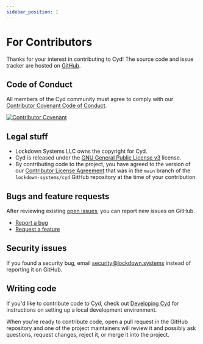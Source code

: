 ```yaml
---
sidebar_position: 1
---
```


# For Contributors

Thanks for your interest in contributing to Cyd! The source code and issue tracker are hosted on [GitHub](https://github.com/lockdown-systems/cyd).

## Code of Conduct

All members of the Cyd community must agree to comply with our [Contributor Covenant Code of Conduct](./code-of-conduct).

[![Contributor Covenant](https://img.shields.io/badge/Contributor%20Covenant-2.1-4baaaa.svg)](./code_of_conduct) 

## Legal stuff

- Lockdown Systems LLC owns the copyright for Cyd.
- Cyd is released under the [GNU General Public License v3](https://github.com/lockdown-systems/cyd/blob/main/LICENSE) license.
- By contributing code to the project, you have agreed to the version of our [Contributor License Agreement](./contributor-license-agreement) that was in the `main` branch of the `lockdown-systems/cyd` GitHub repository at the time of your contribution.

## Bugs and feature requests

After reviewing existing [open issues](https://github.com/lockdown-systems/cyd/issues), you can report new issues on GitHub.

- [Report a bug](https://github.com/lockdown-systems/cyd/issues/new?template=bug_report.md)
- [Request a feature](https://github.com/lockdown-systems/cyd/issues/new?template=feature_request.md)

## Security issues

If you found a security bug, email security@lockdown.systems instead of reporting it on GitHub.

## Writing code

If you'd like to contribute code to Cyd, check out [Developing Cyd](https://github.com/lockdown-systems/cyd/blob/main/DEVELOPMENT.md) for instructions on setting up a local development environment.

When you're ready to contribute code, open a pull request in the GitHub repository and one of the project maintainers will review it and possibly ask questions, request changes, reject it, or merge it into the project.